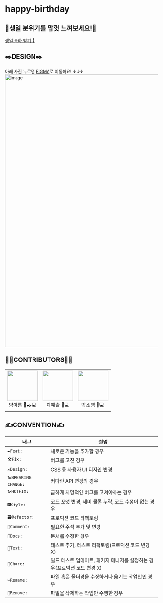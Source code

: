 # happy-birthday

## 🎉생일 분위기를 맘껏 느껴보세요!🥳
[생일 축하 받기 🎊](https://mirimlife.github.io/birthday/)


## ✒️DESIGN✒️
아래 사진 누르면 [FIGMA](https://www.figma.com/file/6YQtszNpe5fFsBWgcA8Mdp/%EC%83%9D%EC%9D%BC-%EC%96%BC%EB%A0%88%EB%B2%8C%EB%A0%88?node-id=0%3A1)로 이동해요! ↓↓↓
<a href="https://www.figma.com/file/6YQtszNpe5fFsBWgcA8Mdp/%EC%83%9D%EC%9D%BC-%EC%96%BC%EB%A0%88%EB%B2%8C%EB%A0%88?node-id=0%3A1"><img width="900" alt="image" src="https://user-images.githubusercontent.com/48716298/165001935-bcaae634-9dc3-416c-af11-c00046eb5136.png" /></a>


## 👩‍💻CONTRIBUTORS👨‍💻

<table>
  <tr height="140px">
    <td align="center">
      <a href="https://github.com/areumsheep"><img height="100px" width="100px" src="https://avatars.githubusercontent.com/u/48716298?v=4"/></a>
      <br />
      <a href="https://github.com/areumsheep">양아름 📝✒️💻</a>
    </td>
    <td align="center">
      <a href="https://github.com/Leemainsw"><img height="100px" width="100px" src="https://avatars.githubusercontent.com/u/48716775?v=4"/></a>
      <br />
      <a href="https://github.com/Leemainsw">이예슬 📝💻</a>
    </td>
    <td align="center">
      <a href="https://github.com/SSSOy"><img height="100px" width="100px" src="https://avatars.githubusercontent.com/u/48789583?v=4"/></a>
      <br />
      <a href="https://github.com/SSSOy">박소영 📝💻</a>
    </td>
  </tr>
</table>

## ✍️CONVENTION✍️

| 태그                  | 설명                                                                      |
| --------------------- | ------------------------------------------------------------------------- |
| `✒️Feat: `             | 새로운 기능을 추가할 경우                                                 |
| `🛠Fix: `              | 버그를 고친 경우                                                          |
| `✍️Design: `           | CSS 등 사용자 UI 디자인 변경                                              |
| `❗️♻️BREAKING CHANGE: ` | 커다란 API 변경의 경우                                                    |
| `❗️✔️HOTFIX: `          | 급하게 치명적인 버그를 고쳐야하는 경우                                    |
| `🎆Style: `            | 코드 포맷 변경, 세미 콜론 누락, 코드 수정이 없는 경우                     |
| `🗃Refactor: `         | 프로덕션 코드 리팩토링                                                    |
| `💬Comment: `          | 필요한 주석 추가 및 변경                                                  |
| `📝Docs: `             | 문서를 수정한 경우                                                        |
| `🧪Test: `             | 테스트 추가, 테스트 리팩토링(프로덕션 코드 변경 X)                        |
| `🔬Chore: `            | 빌드 테스트 업데이트, 패키지 매니저를 설정하는 경우(프로덕션 코드 변경 X) |
| `✂️Rename: `           | 파일 혹은 폴더명을 수정하거나 옮기는 작업만인 경우                        |
| `🧺Remove: `           | 파일을 삭제하는 작업만 수행한 경우                                        |
